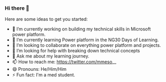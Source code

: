 ### Hi there 👋
Here are some ideas to get you started:

- 🔭 I’m currently working on building my technical skills in Microsoft power platform.
- 🌱 I’m currently learning Power platform in the NG30 Days of Learning.
- 👯 I’m looking to collaborate on everything power platform and projects.
- 🤔 I’m looking for help with breaking down technical concepts
- 💬 Ask me about my learning journey.
- 📫 How to reach me: https://twitter.com/mmeso__
- 😄 Pronouns: He/Him/Him
- ⚡ Fun fact: I'm a med student.
